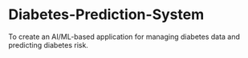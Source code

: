 # Diabetes-Prediction-System
To create an AI/ML-based application for managing diabetes data and predicting diabetes risk.
